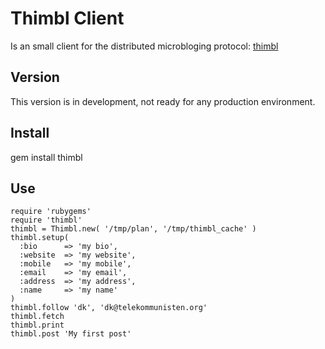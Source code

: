 # Thimbl Client

Is an small client for the distributed microbloging protocol: [thimbl](http://www.thimbl.net/)

## Version

This version is in development, not ready for any production environment.

## Install

   gem install thimbl
   
## Use

    require 'rubygems'
    require 'thimbl'
    thimbl = Thimbl.new( '/tmp/plan', '/tmp/thimbl_cache' )
    thimbl.setup(
      :bio      => 'my bio',
      :website  => 'my website', 
      :mobile   => 'my mobile', 
      :email    => 'my email', 
      :address  => 'my address', 
      :name     => 'my name'
    )
    thimbl.follow 'dk', 'dk@telekommunisten.org'
    thimbl.fetch
    thimbl.print
    thimbl.post 'My first post'